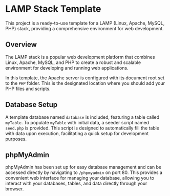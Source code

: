# LAMP Stack Template

This project is a ready-to-use template for a LAMP (Linux, Apache, MySQL, PHP) stack, providing a comprehensive environment for web development.

## Overview

The LAMP stack is a popular web development platform that combines Linux, Apache, MySQL, and PHP to create a robust and scalable environment for developing and running web applications.

In this template, the Apache server is configured with its document root set to the `PHP` folder. This is the designated location where you should add your PHP files and scripts.

## Database Setup

A template database named `database` is included, featuring a table called `myTable`. To populate `myTable` with initial data, a seeder script named `seed.php` is provided. This script is designed to automatically fill the table with data upon execution, facilitating a quick setup for development purposes.

## phpMyAdmin

phpMyAdmin has been set up for easy database management and can be accessed directly by navigating to `/phpmyadmin` on port 80. This provides a convenient web interface for managing your database, allowing you to interact with your databases, tables, and data directly through your browser.
